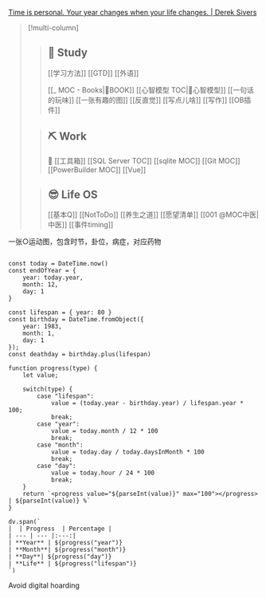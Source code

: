 
[Time is personal. Your year changes when your life changes. | Derek Sivers](https://sive.rs/mny)


>[!multi-column]
>>
>> ## 🧭 Study
>> [[学习方法]] [[GTD]] 	[[外语]]
>> 
>> [[_ MOC - Books|📗BOOK]]
>> [[心智模型 TOC|🧠心智模型]]
>> [[一句话的玩味]]
>> [[一张有趣的图]]
>> [[反直觉]]
>> [[写点儿啥]]
>> [[写作]]
>> [[OB插件]]
>
>> ## ⛏️ Work
>> 🧰 [[工具箱]]
>> [[SQL Server TOC]]
>> [[sqlite MOC]]
>> [[Git MOC]] 
>> [[PowerBuilder MOC]]
>> [[Vue]]
>> 
>
>> ## 😎 Life OS
>> [[基本Q]] [[NotToDo]] [[养生之道]]
>> [[愿望清单]]
>> [[001 @MOC中医|中医]]
>> [[事件timing]]

一张○运动图，包含时节，卦位，病症，对应药物

```dataviewjs

const today = DateTime.now()
const endOfYear = {
    year: today.year,
    month: 12,
    day: 1
}

const lifespan = { year: 80 } 
const birthday = DateTime.fromObject({
    year: 1983,
    month: 1,
    day: 1
});
const deathday = birthday.plus(lifespan)

function progress(type) {
    let value;
    
    switch(type) {
        case "lifespan": 
            value = (today.year - birthday.year) / lifespan.year * 100;
            break;
        case "year":
            value = today.month / 12 * 100
            break;
        case "month":
            value = today.day / today.daysInMonth * 100
            break;
        case "day":
            value = today.hour / 24 * 100
            break;
    }
    return `<progress value="${parseInt(value)}" max="100"></progress> | ${parseInt(value)} %`
}

dv.span(`
|  | Progress  | Percentage |
| --- | --- |:---:|
| **Year** | ${progress("year")}
| **Month**| ${progress("month")}
| **Day**| ${progress("day")}
| **Life** | ${progress("lifespan")}
`)

```




Avoid digital hoarding

